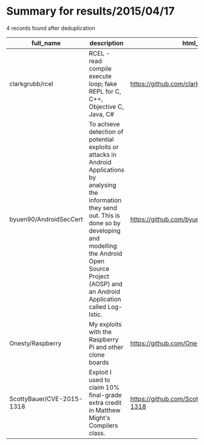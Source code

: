 
# Summary for results/2015/04/17
    
4 records found after deduplication

| full_name | description | html_url | matched_list | matched_count | pushed_at | size | stargazers_count | language | forks_count |
|---------------------------|-----------------------------------------------------------------------------------------------------------------------------------------------------------------------------------------------------------------------------------------------------------|----------------------------------------------|----------------------|-----------------|---------------------------|--------|--------------------|------------|---------------|
| clarkgrubb/rcel | RCEL - read compile execute loop; fake REPL for C, C++, Objective C, Java, C# | https://github.com/clarkgrubb/rcel | ['rce'] | 1 | 2015-04-17 12:40:01+00:00 | 219 | 0 | Ruby | 0 |
| byuen90/AndroidSecCert | To achieve detection of potential exploits or attacks in Android Applications by analysing the information they send out. This is done so by developing and modelling the Android Open Source Project (AOSP) and an Android Application called Log-Istic. | https://github.com/byuen90/AndroidSecCert | ['exploit'] | 1 | 2015-04-17 05:42:15+00:00 | 11108 | 2 | Java | 1 |
| Onesty/Raspberry | My exploits with the Raspberry Pi and other clone boards | https://github.com/Onesty/Raspberry | ['exploit'] | 1 | 2015-04-17 09:21:32+00:00 | 0 | 0 | | 0 |
| ScottyBauer/CVE-2015-1318 | Exploit I used to claim 10% final-grade extra credit in Matthew Might's Compilers class. | https://github.com/ScottyBauer/CVE-2015-1318 | ['cve-2', 'exploit'] | 2 | 2015-04-17 21:00:44+00:00 | 132 | 4 | C | 3 |
